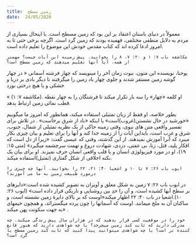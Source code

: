 ```yaml
---
title:  زمین مسطح
date:  24/05/2020
---
```


معمولاً در دنیای باستان اعتقاد بر این بود که زمین مسطح است. با اینحال بسیاری از مردم به دلایل منطقی مختلفی، فهمیده بودند که زمین گرد است. اگرچه برخی حتی تا به امروز ادعا کرده اند که کتاب مقدس خودش این موضوع را تعلیم داده است.

`مکاشفه باب ۷: ۱ و ۲۰: ۷، ۸ را بخوانید. پیش زمینه این آیات چیست؟ مهمتر از همه، آیا آنها تعلیم میدهند که زمین مسطح است؟`

یوحنا، نویسنده این متون، نبوت زمان آخر را مینویسد که چهار فرشته آسمانی « در چهار گوشه زمین مستقر شدند و جلوی چهار باد زمین را میگرفتند تا دیگر بادی بر دریا و خشکی و یا هیچ درختی نوزد

« (مکاشفه ۷: ۱). او کلمه «چهار»  را سه بار تکرار میکند تا فرشتگان را به چهار نقطه قطب نمائی زمین ارتباط بدهد.

بطور خلاصه، او فقط از زبان تمثیلی استفاده میکند، همانطور که  امروز ما میگوییم «خورشید در حال نشستن(غروب)است»  یا اینکه «باد از شرق برخاست» . در تلاش برای تفسیر واقعی متن های نبوی، وقتی زمینه حاکی از یک نظریه تمثیلی از شمال، جنوب، شرق و غرب است، بایداین آیات را از زمینه جدا کند و آنها را برای تعلیم و بیان چیزی بکار میبرد که آنرا آموزش نمیدهند. از این گذشته، وقتی که عیسی گفت: «زیرا از دل است که افکار پلید، قتل، زنا، بی عفتی، دزدی، شهادت دروغ و تهمت سرچشمه میگیرد» (متی ۱۵: ۱۹)، او در مورد فیزیولوژی انسان و یا قلب واقعی انسان حرف نمیزند. او برای بیان یک نکته اخلاقی از شکل گفتاری (تمثیل)استفاده میکند.

`ایوب باب ۲۶: ۷ تا ۱۰ و اشعیا ۴۰: ۲۱، ۲۲ را بخوانید. آنها چه چیزی را درمورد طبیعت زمین به ما می آموزند؟`

در ایوب باب ۲۶: ۷ زمین به شکل معلق و آویزان به تصویر کشیده شده است:«دایرهای بر سطح آبها کشیده است، و آن را حدِ بین روشنایی و تاریکی قرار داده است» (ایوب ۲۶: ۱۰).اشعیا در باب ۴۰: ۲۲ اظهار میکند«اوست که بر بالای دایرۀ زمین نشسته است، و ساکنان آن به ملخ میمانند. اوست که آسمانها را چون پرده میگسترانَد، و همچون خیمهای به جهت سکونت پهن میکند» .

`خود را در موقعیت کسی قرار بدهید که در هزاران سال پیش زندگی میکند. چه مدرکی دارید که ثابت کند زمین میچرخد؟ یا چه شواهدی دارید که هنوز قانع کننده تر است؟ یا چه شواهدی میتوانید پیدا کنید که ثابت کند زمین مسطح یا گرد است؟`